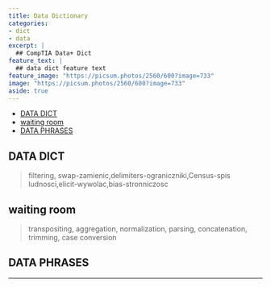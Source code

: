 ```yaml
---
title: Data Dictionary
categories:
- dict
- data
excerpt: |
  ## CompTIA Data+ Dict
feature_text: |  
  ## data dict feature text
feature_image: "https://picsum.photos/2560/600?image=733"
image: "https://picsum.photos/2560/600?image=733"
aside: true
---
```


- [DATA DICT](#data-dict)
- [waiting room](#waiting-room)
- [DATA PHRASES](#data-phrases)

## DATA DICT

> filtering, swap-zamienic,delimiters-ograniczniki,Census-spis ludnosci,elicit-wywolac,bias-stronniczosc

## waiting room  

> transpositing, aggregation, normalization, parsing, concatenation, trimming, case conversion

## DATA PHRASES

---
